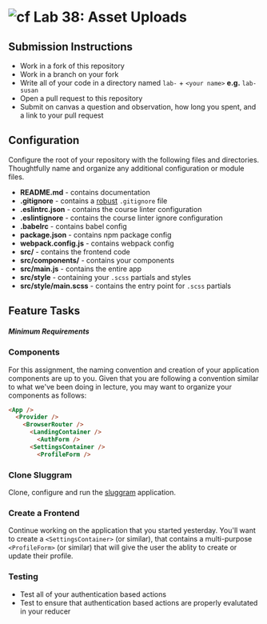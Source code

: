 ![cf](https://i.imgur.com/7v5ASc8.png) Lab 38: Asset Uploads
======

## Submission Instructions
* Work in a fork of this repository
* Work in a branch on your fork
* Write all of your code in a directory named `lab-` + `<your name>` **e.g.** `lab-susan`
* Open a pull request to this repository
* Submit on canvas a question and observation, how long you spent, and a link to your pull request

## Configuration
Configure the root of your repository with the following files and directories. Thoughtfully name and organize any additional configuration or module files.
* **README.md** - contains documentation
* **.gitignore** - contains a [robust](http://gitignore.io) `.gitignore` file
* **.eslintrc.json** - contains the course linter configuration
* **.eslintignore** - contains the course linter ignore configuration
* **.babelrc** - contains babel config
* **package.json** - contains npm package config
* **webpack.config.js** - contains webpack config
* **src/** - contains the frontend code
* **src/components/** - contains your components
* **src/main.js** - contains the entire app
* **src/style** - containing your `.scss` partials and styles
* **src/style/main.scss** - contains the entry point for `.scss` partials

## Feature Tasks
##### Minimum Requirements

### Components
For this assignment, the naming convention and creation of your application components are up to you.  Given that you are following a convention similar to what we've been doing in lecture, you may want to organize your components as follows:

```html
<App />
  <Provider /> 
    <BrowserRouter />
      <LandingContainer />
        <AuthForm />
      <SettingsContainer />
        <ProfileForm />
```

### Clone Sluggram
Clone, configure and run the [sluggram](http://github.com/slugbyte/sluggram) application.

### Create a Frontend
Continue working on the application that you started yesterday.  You'll want to create a `<SettingsContainer>` (or similar), that contains a multi-purpose `<ProfileForm>` (or similar) that will give the user the ablity to create or update their profile.

### Testing
* Test all of your authentication based actions
* Test to ensure that authentication based actions are properly evalutated in your reducer
